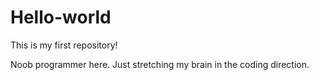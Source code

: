 # Hello-world
This is my first repository!

Noob programmer here. Just stretching my brain in the coding direction.

